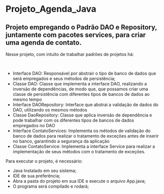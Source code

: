 # Projeto_Agenda_Java

## Projeto empregando o Padrão DAO e Repository, juntamente com pacotes services, para criar uma agenda de contato.

<p>Nesse projeto, com intuito de trabalhar padrões de projetos há:</p> <br>

<ul>
  <li>
    Interface DAO: Responsável por abstrair o tipo de banco de dados que será empregados e seus métodos de persistência;
  </li>
  <li>
    Classe DAO: Classe que implementa a interface DAO, realizando a inversão de dependências, de modo que, que possamos criar uma classe de persistência com diferentes tipos de bancos de dados ao mesmo tempo
  </li>
  <li>
    Interface DAORepository: Interface que abstrai a validação de dados do DAO, utilizando os mesmos métodos
    
  </li>
  <li>
    Classe DaoRepository: Classe que aplica inversão de dependência e pode trabalhar com os diferentes tipos de bancos de dados empregados no DAO
  </li>
  <li>
    Interface ContatoServices: Implementa os métodos de validação do banco de dados para realizar o tratamento de exceções antes de inserir no banco, garantindo a segurança da aplicação
    
  </li>
  <li>
    Classe ContatoService: Implementa a interface Service para realizar a implementação de seus métodos com o tratamento de exceções.
    
  </li>
</ul>

Para executar o projeto, é necessário: <br>

<ul>
  <li>
    Java Instalado em seu sistema;
  </li>
  <li>
    IDE de sua preferência;
  </li>
  <li>
    Abra a pasta do projeto em sua IDE e execute o arquivo App.java;
    
  </li>
  <li>
    O programa será compilado e rodará;
  </li>
</ul>
